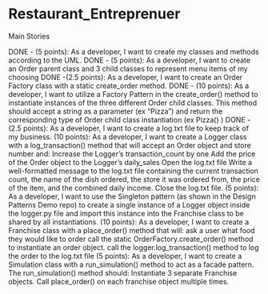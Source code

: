 # Restaurant_Entreprenuer

Main Stories


DONE - (5 points): As a developer, I want to create my classes and methods according to the UML.
DONE - (5 points): As a developer, I want to create an Order parent class and 3 child classes to represent menu items of my choosing
DONE -(2.5 points): As a developer, I want to create an Order Factory class with a static create_order method.
DONE - (10 points): As a developer, I want to utilize a Factory Pattern in the create_order() method to instantiate instances of  the three different Order child classes.
This method should accept a string as a parameter (ex “Pizza”) and return the corresponding type of Order child class instantiation (ex Pizza() )
DONE - (2.5 points): As a developer, I want to create a log.txt file to keep track of my business.
(10 points): As a developer, I want to create a Logger class with a log_transaction() method that will accept an Order object and store number and:
Increase the Logger’s transaction_count by one
Add the price of the Order object to the Logger’s daily_sales
Open the log.txt file
Write a well-formatted message to the log.txt file containing the current transaction count, the name of the dish ordered, the store it was ordered from, the price of the item, and the combined daily income.
Close the log.txt file.
(5 points): As a developer, I want to use the Singleton pattern (as shown in the Design Patterns Demo repo) to create a single instance of a Logger object inside the logger.py file and import this instance into the Franchise class to be shared by all instantiations.
(10 points): As a developer, I want to create a Franchise class with a place_order() method that will:
 ask a user what food they would like to order
call the static OrderFactory.create_order() method to instantiate an order object.
call the logger.log_transaction() method to log the order to the log.txt file
(5 points): As a developer, I want to create a Simulation class with a run_simulation() method to act as a facade pattern. The run_simulation() method should:
Instantiate 3 separate Franchise objects.
Call place_order() on each franchise object multiple times.


